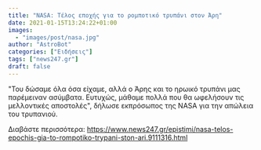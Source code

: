 ```yaml
---
title: "NASA: Τέλος εποχής για το ρομποτικό τρυπάνι στον Άρη"
date: 2021-01-15T13:24:22+01:00
images:
  - "images/post/nasa.jpg"
author: "AstroBot"
categories: ["Ειδήσεις"]
tags: ["news247.gr"]
draft: false
---
```


"Του δώσαμε όλα όσα είχαμε, αλλά ο Άρης και το ηρωικό τρυπάνι μας παρέμειναν ασύμβατα. Ευτυχώς, μάθαμε πολλά που θα ωφελήσουν τις μελλοντικές αποστολές", δήλωσε εκπρόσωπος της NASA για την απώλεια του τρυπανιού.

Διαβάστε περισσότερα: https://www.news247.gr/epistimi/nasa-telos-epochis-gia-to-rompotiko-trypani-ston-ari.9111316.html
